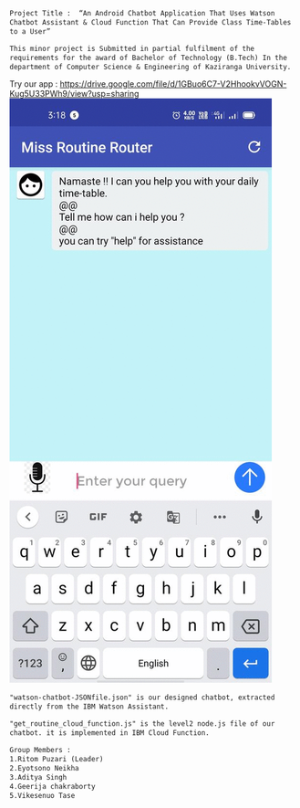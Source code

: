 ```
Project Title :  “An Android Chatbot Application That Uses Watson Chatbot Assistant & Cloud Function That Can Provide Class Time-Tables to a User” 
```
```
This minor project is Submitted in partial fulfilment of the requirements for the award of Bachelor of Technology (B.Tech) In the department of Computer Science & Engineering of Kaziranga University.
```
Try our app : https://drive.google.com/file/d/1GBuo6C7-V2HhookvVOGN-Kug5U33PWh9/view?usp=sharing
![](new.gif)
```
"watson-chatbot-JSONfile.json" is our designed chatbot, extracted directly from the IBM Watson Assistant. 
```
```
"get_routine_cloud_function.js" is the level2 node.js file of our chatbot. it is implemented in IBM Cloud Function. 
```
```
Group Members : 
1.Ritom Puzari (Leader)
2.Eyotsono Neikha 
3.Aditya Singh 
4.Geerija chakraborty 
5.Vikesenuo Tase
```
